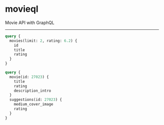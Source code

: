 # movieql

Movie API with GraphQL

---

```graphql
query {
  movies(limit: 2, rating: 6.2) {
    id
    title
    rating
  }
}
```

```graphql
query {
  movie(id: 27023) {
    title
    rating
    description_intro
  }
  suggestions(id: 27023) {
    medium_cover_image
    rating
  }
}
```
